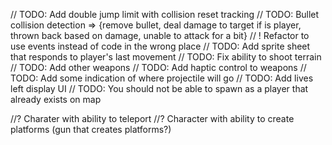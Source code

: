 
// TODO: Add double jump limit with collision reset tracking
// TODO: Bullet collision detection => {remove bullet, deal damage to target if is player, thrown back based on damage, unable to attack for a bit}
// ! Refactor to use events instead of code in the wrong place
// TODO: Add sprite sheet that responds to player's last movement
// TODO: Fix ability to shoot terrain
// TODO: Add other weapons
// TODO: Add haptic control to weapons
// TODO: Add some indication of where projectile will go
// TODO: Add lives left display UI
// TODO: You should not be able to spawn as a player that already exists on map

//? Charater with ability to teleport
//? Character with ability to create platforms (gun that creates platforms?)
